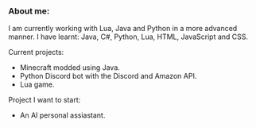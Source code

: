 ### About me:

I am currently working with Lua, Java and Python in a more advanced manner.
I have learnt: Java, C#, Python, Lua, HTML, JavaScript and CSS.

Current projects:
- Minecraft modded using Java.
- Python Discord bot with the Discord and Amazon API.
- Lua game.

Project I want to start:
- An AI personal assiastant.




<!--
**HixlePod/HixlePod** is a ✨ _special_ ✨ repository because its `README.md` (this file) appears on your GitHub profile.

Here are some ideas to get you started:

- 💬 Ask me about ...
- 📫 How to reach me: ...
- 😄 Pronouns: ...
- ⚡ Fun fact: ...
-->
